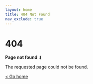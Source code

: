 ```yaml
---
layout: home
title: 404 Not Found
nav_exclude: true
---
```


# 404

**Page not found :(**

The requested page could not be found.

[\< Go home](/)
